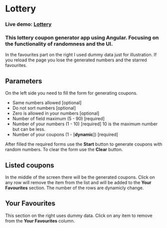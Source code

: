 # Lottery

### Live demo: <a href="https://dzsub-lottery.surge.sh/" target="_blank">Lottery</a>

### This lottery coupon generator app using Angular. Focusing on the functionality of randomness and the UI.

In the favourites part on the right I used dummy data just for illustration.
If you reload the page you lose the generated numbers and the starred favourites.

## Parameters
On the left side you need to fill the form for generating coupons.

- Same numbers allowed  [optional]
- Do not sort numbers [optional]
- Zero is allowed in your numbers [optional]
- Number of field maximum (5 - 90) [required]
- Number of your numbers (1 - 10) [required] 10 is the maximum number but can be less.
- Number of your coupons (1 - [**dynamic**]) [required]

After filled the required forms use the **Start** button to generate coupons with random numbers.
To clear the form use the **Clear** button.

## Listed coupons

In the middle of the screen there will be the generated coupons. Click on any row will remove the item from the list and will be added to the **Your Favourites** section.
The number of the rows are dynamicly change.

## Your Favourites

This section on the right uses dummy data. Click on any item to remove from the **Your Favourites** column.
